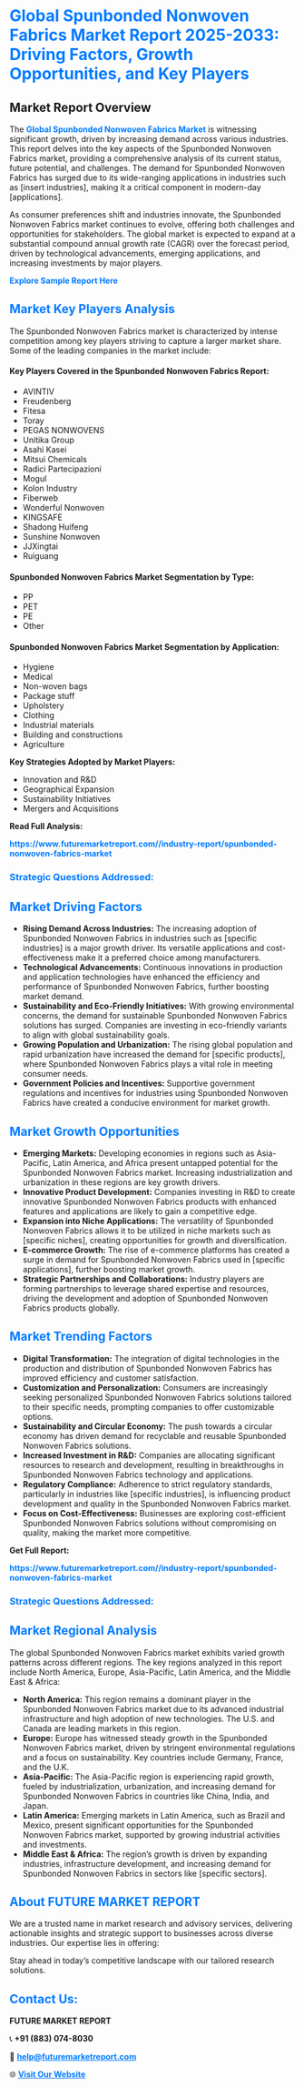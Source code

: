 <h1 style="color: #007BFF;">Global Spunbonded Nonwoven Fabrics Market Report 2025-2033: Driving Factors, Growth Opportunities, and Key Players</h1>

<section id="overview">
<h2>Market Report Overview</h2>
<p>The <a href="https://www.futuremarketreport.com//industry-report/spunbonded-nonwoven-fabrics-market" style="color: #007BFF; text-decoration: none;"><strong>Global Spunbonded Nonwoven Fabrics Market</strong></a> is witnessing significant growth, driven by increasing demand across various industries. This report delves into the key aspects of the Spunbonded Nonwoven Fabrics market, providing a comprehensive analysis of its current status, future potential, and challenges. The demand for Spunbonded Nonwoven Fabrics has surged due to its wide-ranging applications in industries such as [insert industries], making it a critical component in modern-day [applications].</p>
<p>As consumer preferences shift and industries innovate, the Spunbonded Nonwoven Fabrics market continues to evolve, offering both challenges and opportunities for stakeholders. The global market is expected to expand at a substantial compound annual growth rate (CAGR) over the forecast period, driven by technological advancements, emerging applications, and increasing investments by major players.</p>
</section>

<section id="overview">
<p><a href="https://www.futuremarketreport.com//request-sample/reportId=49302" style="color: #007BFF; text-decoration: none;"><strong>Explore Sample Report Here</strong></a></p>
</section>

<section id="key-players">
<h2 style="color: #007BFF;">Market Key Players Analysis</h2>
<p>The Spunbonded Nonwoven Fabrics market is characterized by intense competition among key players striving to capture a larger market share. Some of the leading companies in the market include:</p>
<h4>Key Players Covered in the Spunbonded Nonwoven Fabrics Report:</h4>
<ul><li>AVINTIV</li><li>Freudenberg</li><li>Fitesa</li><li>Toray</li><li>PEGAS NONWOVENS</li><li>Unitika Group</li><li>Asahi Kasei</li><li>Mitsui Chemicals</li><li>Radici Partecipazioni</li><li>Mogul</li><li>Kolon Industry</li><li>Fiberweb</li><li>Wonderful Nonwoven</li><li>KINGSAFE</li><li>Shadong Huifeng</li><li>Sunshine Nonwoven</li><li>JJXingtai</li><li>Ruiguang</li></ul>
<h4>Spunbonded Nonwoven Fabrics Market Segmentation by Type:</h4>
<ul><li>PP</li><li>PET</li><li>PE</li><li>Other</li></ul>

<h4>Spunbonded Nonwoven Fabrics Market Segmentation by Application:</h4>
<ul><li>Hygiene</li><li>Medical</li><li>Non-woven bags</li><li>Package stuff</li><li>Upholstery</li><li>Clothing</li><li>Industrial materials</li><li>Building and constructions</li><li>Agriculture</li></ul>
<p><strong>Key Strategies Adopted by Market Players:</strong></p>
<ul>
<li>Innovation and R&D</li>
<li>Geographical Expansion</li>
<li>Sustainability Initiatives</li>
<li>Mergers and Acquisitions</li>
</ul>
</section>

<section>
<p><strong>Read Full Analysis: </strong></p><a href="https://www.futuremarketreport.com//industry-report/spunbonded-nonwoven-fabrics-market" style="color: #007BFF; text-decoration: none;"><strong>https://www.futuremarketreport.com//industry-report/spunbonded-nonwoven-fabrics-market</strong></a>
<h3 style="color: #007BFF;">Strategic Questions Addressed:</h3>
</section>

<section id="driving-factors">
<h2 style="color: #007BFF;">Market Driving Factors</h2>
<ul>
<li><strong>Rising Demand Across Industries:</strong> The increasing adoption of Spunbonded Nonwoven Fabrics in industries such as [specific industries] is a major growth driver. Its versatile applications and cost-effectiveness make it a preferred choice among manufacturers.</li>
<li><strong>Technological Advancements:</strong> Continuous innovations in production and application technologies have enhanced the efficiency and performance of Spunbonded Nonwoven Fabrics, further boosting market demand.</li>
<li><strong>Sustainability and Eco-Friendly Initiatives:</strong> With growing environmental concerns, the demand for sustainable Spunbonded Nonwoven Fabrics solutions has surged. Companies are investing in eco-friendly variants to align with global sustainability goals.</li>
<li><strong>Growing Population and Urbanization:</strong> The rising global population and rapid urbanization have increased the demand for [specific products], where Spunbonded Nonwoven Fabrics plays a vital role in meeting consumer needs.</li>
<li><strong>Government Policies and Incentives:</strong> Supportive government regulations and incentives for industries using Spunbonded Nonwoven Fabrics have created a conducive environment for market growth.</li>
</ul>
</section>

<section id="growth-opportunities">
<h2 style="color: #007BFF;">Market Growth Opportunities</h2>
<ul>
<li><strong>Emerging Markets:</strong> Developing economies in regions such as Asia-Pacific, Latin America, and Africa present untapped potential for the Spunbonded Nonwoven Fabrics market. Increasing industrialization and urbanization in these regions are key growth drivers.</li>
<li><strong>Innovative Product Development:</strong> Companies investing in R&D to create innovative Spunbonded Nonwoven Fabrics products with enhanced features and applications are likely to gain a competitive edge.</li>
<li><strong>Expansion into Niche Applications:</strong> The versatility of Spunbonded Nonwoven Fabrics allows it to be utilized in niche markets such as [specific niches], creating opportunities for growth and diversification.</li>
<li><strong>E-commerce Growth:</strong> The rise of e-commerce platforms has created a surge in demand for Spunbonded Nonwoven Fabrics used in [specific applications], further boosting market growth.</li>
<li><strong>Strategic Partnerships and Collaborations:</strong> Industry players are forming partnerships to leverage shared expertise and resources, driving the development and adoption of Spunbonded Nonwoven Fabrics products globally.</li>
</ul>
</section>

<section id="trending-factors">
<h2 style="color: #007BFF;">Market Trending Factors</h2>
<ul>
<li><strong>Digital Transformation:</strong> The integration of digital technologies in the production and distribution of Spunbonded Nonwoven Fabrics has improved efficiency and customer satisfaction.</li>
<li><strong>Customization and Personalization:</strong> Consumers are increasingly seeking personalized Spunbonded Nonwoven Fabrics solutions tailored to their specific needs, prompting companies to offer customizable options.</li>
<li><strong>Sustainability and Circular Economy:</strong> The push towards a circular economy has driven demand for recyclable and reusable Spunbonded Nonwoven Fabrics solutions.</li>
<li><strong>Increased Investment in R&D:</strong> Companies are allocating significant resources to research and development, resulting in breakthroughs in Spunbonded Nonwoven Fabrics technology and applications.</li>
<li><strong>Regulatory Compliance:</strong> Adherence to strict regulatory standards, particularly in industries like [specific industries], is influencing product development and quality in the Spunbonded Nonwoven Fabrics market.</li>
<li><strong>Focus on Cost-Effectiveness:</strong> Businesses are exploring cost-efficient Spunbonded Nonwoven Fabrics solutions without compromising on quality, making the market more competitive.</li>
</ul>
</section>

<section>
<p><strong>Get Full Report: </strong></p><a href="https://www.futuremarketreport.com//industry-report/spunbonded-nonwoven-fabrics-market" style="color: #007BFF; text-decoration: none;"><strong>https://www.futuremarketreport.com//industry-report/spunbonded-nonwoven-fabrics-market</strong></a>
<h3 style="color: #007BFF;">Strategic Questions Addressed:</h3>
</section>


<section id="regional-analysis">
<h2 style="color: #007BFF;">Market Regional Analysis</h2>
<p>The global Spunbonded Nonwoven Fabrics market exhibits varied growth patterns across different regions. The key regions analyzed in this report include North America, Europe, Asia-Pacific, Latin America, and the Middle East & Africa:</p>
<ul>
<li><strong>North America:</strong> This region remains a dominant player in the Spunbonded Nonwoven Fabrics market due to its advanced industrial infrastructure and high adoption of new technologies. The U.S. and Canada are leading markets in this region.</li>
<li><strong>Europe:</strong> Europe has witnessed steady growth in the Spunbonded Nonwoven Fabrics market, driven by stringent environmental regulations and a focus on sustainability. Key countries include Germany, France, and the U.K.</li>
<li><strong>Asia-Pacific:</strong> The Asia-Pacific region is experiencing rapid growth, fueled by industrialization, urbanization, and increasing demand for Spunbonded Nonwoven Fabrics in countries like China, India, and Japan.</li>
<li><strong>Latin America:</strong> Emerging markets in Latin America, such as Brazil and Mexico, present significant opportunities for the Spunbonded Nonwoven Fabrics market, supported by growing industrial activities and investments.</li>
<li><strong>Middle East & Africa:</strong> The region’s growth is driven by expanding industries, infrastructure development, and increasing demand for Spunbonded Nonwoven Fabrics in sectors like [specific sectors].</li>
</ul>
</section>

<footer>
<h2 style="color: #007BFF;">About FUTURE MARKET REPORT</h2>
<p>We are a trusted name in market research and advisory services, delivering actionable insights and strategic support to businesses across diverse industries. Our expertise lies in offering:</p>

<p>Stay ahead in today’s competitive landscape with our tailored research solutions.</p>

<h2 style="color: #007BFF;">Contact Us:</h2>
<p><strong>FUTURE MARKET REPORT</strong></p>
<p>📞 <strong>+91 (883) 074-8030</strong></p>
<p>📧 <strong><a href="mailto:help@futuremarketreport.com" style="color: #007BFF;">help@futuremarketreport.com</a></strong></p>
<p>🌐 <strong><a href="https://www.futuremarketreport.com/" style="color: #007BFF;">Visit Our Website</a></strong></p>
</footer>